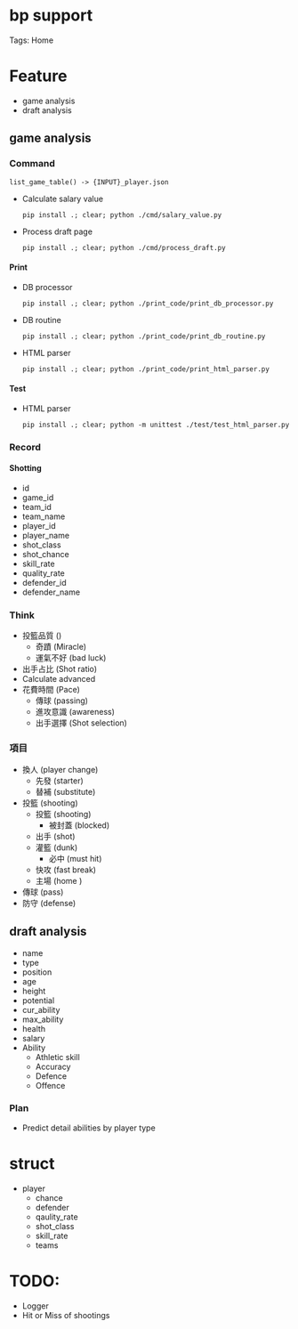 # bp support

Tags: Home

# Feature

- game analysis
- draft analysis

## game analysis

### Command 

```
list_game_table() -> {INPUT}_player.json
```

- Calculate salary value
    ```
    pip install .; clear; python ./cmd/salary_value.py
    ```

- Process draft page
    ```
    pip install .; clear; python ./cmd/process_draft.py
    ```

#### Print

- DB processor
    ```
    pip install .; clear; python ./print_code/print_db_processor.py
    ```

- DB routine
    ```
    pip install .; clear; python ./print_code/print_db_routine.py
    ```

- HTML parser
    ```
    pip install .; clear; python ./print_code/print_html_parser.py
    ```

#### Test

- HTML parser
    ```
    pip install .; clear; python -m unittest ./test/test_html_parser.py
    ```

### Record

#### Shotting

- id
- game_id
- team_id
- team_name
- player_id
- player_name
- shot_class
- shot_chance
- skill_rate
- quality_rate
- defender_id
- defender_name

### Think

- 投籃品質 ()
    - 奇蹟 (Miracle)
    - 運氣不好 (bad luck)
- 出手占比 (Shot ratio)
- Calculate advanced
- 花費時間 (Pace)
    - 傳球 (passing)
    - 進攻意識 (awareness)
    - 出手選擇 (Shot selection)

### 項目

- 換人 (player change)
    - 先發 (starter)
    - 替補 (substitute)
- 投籃 (shooting)
    - 投籃 (shooting)
        - 被封蓋 (blocked)
    - 出手 (shot)
    - 灌籃 (dunk)
        - 必中 (must hit)
    - 快攻 (fast break)
    - 主場 (home )
- 傳球 (pass)
- 防守 (defense)

## draft analysis

- name
- type
- position
- age
- height
- potential
- cur_ability
- max_ability
- health
- salary
- Ability
    - Athletic skill
    - Accuracy
    - Defence
    - Offence

### Plan

- Predict detail abilities by player type

# struct

- player
    - chance
    - defender
    - qaulity_rate
    - shot_class
    - skill_rate
    - teams

# TODO:

- Logger
- Hit or Miss of shootings